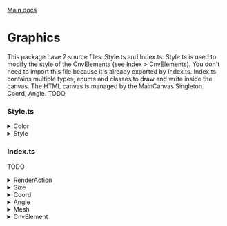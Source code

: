 [Main docs](../../..//README.md)

# Graphics

This package have 2 source files: Style.ts and Index.ts.
Style.ts is used to modify the style of the CnvElements (see Index > CnvElements).
You don't need to import this file because it's already exported by Index.ts.
Index.ts contains multiple types, enums and classes to draw and write inside the canvas.
The HTML canvas is managed by the MainCanvas Singleton.
Coord, Angle.
TODO

### Style.ts
<details>
<summary>Color</summary>
The Color class represents a color in RGBA format (Red, Green, Blue, Alpha).
The class also has three getter methods: hexStr, rgbaStr, and rgbaObj, which return the color in hexadecimal string format, RGBA string format, and RGBA object format, respectively.

The Color class must be called using its static methods, since the constructor is private.
- The byName method creates a Color from a color name.
- The byStr method creates a Color from an RGBA string.
- The byValues method creates a Color from individual RGBA values.
- The byObj method creates a Color from an RGBA object.
- The default method creates a Color using the default color (black, but can be modified).
</details>

<details>
<summary>Style</summary>
The Style class represents a style that can be applied to a canvas element.
It has 5 main properties: fillStyle, strokeStyle, lineWidth, textAlign, and font:
<table>
	<thead>
		<tr>
			<th>Property</th>
			<th>Type</th>
		</tr>
	</thead>
	<tbody>
		<tr>
			<td>fillStyle</td>
			<td>SubStyle</td>
		</tr>
		<tr>
			<td>strokeStyle</td>
			<td>SubStyle</td>
		</tr>
		<tr>
			<td>lineWidth</td>
			<td>number</td>
		</tr>
		<tr>
			<td>textAlign</td>
			<td>string</td>
		</tr>
		<tr>
			<td>font</td>
			<td>string</td>
		</tr>
	</tbody>
</table>

The SubStyle type is a union type that can be a Color, CanvasGradient, or CanvasPattern.

The Style class can also perform merge operations with other Style instances using the merge method: it is used to override the properties of the current Style with the properties of another Style.
Undefined properties are not overridden, null properties set the merged property to undefind.
The empty and default methods create an empty and default Style, respectively.
These methods return the Style instance itself, allowing the methods to be chained together.
</details>

<a name="index"></a>

### Index.ts
TODO
<details>
<summary>RenderAction</summary>
An enum used by every CnvElement to 
</details>
<details>
<summary>Size</summary>

</details>
<details>
<summary>Coord</summary>

</details>
<details>
<summary>Angle</summary>

</details>
<details>
<summary>Mesh</summary>
A group of CnvElements with a user-defined center.
</details>
<details>
<summary>CnvElement</summary>
CnvDrawing is an abstract child of CnvElement and is the parent of all of the following classes, Text excluded.
	<table>
		<thead>
			<tr>
				<th>Class</th>
				<th colspan="6">Constructor</th>
				<th>Default RenderAction</th>
				<th colspan="2">Example</th>
			</tr>
		</thead>
		<tbody style="font-size:14px">
			<tr>
				<td>Text</td>
				<td colspan="3">center: Coord</td>
				<td colspan="3">content: string</td>
				<td>Fill</td>
				<td><img src="demos/demo_text1.png"></td>
				<td><img src="demos/demo_text2.png"></td>
			</tr>
			<tr>
				<td>Line</td>
				<td colspan="3">point1: Coord</td>
				<td colspan="3">point2: Coord</td>
				<td>Stroke</td>
				<td colspan="2"><img src="demos/demo_line.png"></td>
			</tr>
			<tr>
				<td>Rect</td>
				<td colspan="3">center: Coord</td>
				<td colspan="3">size: Size</td>
				<td>Both</td>
				<td colspan="2"><img src="demos/demo_rect.png"></td>
			</tr>
			<tr>
				<td>Poly</td>
				<td colspan="6">...points: Coord[]</td>
				<td>Both</td>
				<td colspan="2"><img src="demos/demo_poly.png"></td>
			</tr>
			<tr>
				<td>Circle</td>
				<td colspan="3">center: Coord</td>
				<td colspan="3">radius: number</td>
				<td>Both</td>
				<td colspan="2"><img src="demos/demo_circle.png"></td>
			</tr>
			<tr>
				<td>Arc</td>
				<td>center: Coord</td>
				<td>radius: number</td>
				<td>start: Angle</td>
				<td>end: Angle</td>
				<td>counterClockwise = true</td>
				<td>cutByCenter = true</td>
				<td>Both</td>
				<td><img src="demos/demo_arc1.png"></td>
				<td><img src="demos/demo_arc2.png"></td>
			</tr>
		</tbody>
	</table>
</details>